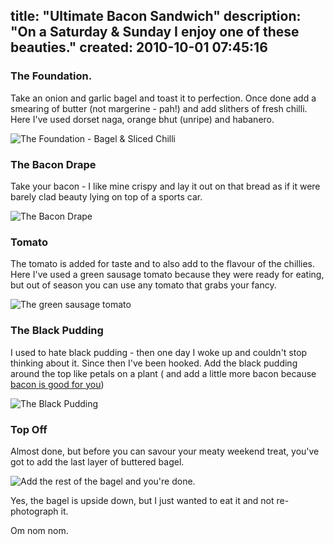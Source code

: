 title: "Ultimate Bacon Sandwich"
description: "On a Saturday & Sunday I enjoy one of these beauties."
created: 2010-10-01 07:45:16
---

###  The Foundation.

Take an onion and garlic bagel and toast it to perfection. Once done add a smearing of butter (not margerine - pah!) and add slithers of fresh chilli. Here I've used dorset naga, orange bhut (unripe) and habanero.

![The Foundation - Bagel &amp; Sliced Chilli](http://media.jamiecurle.com/uploads/2010/10/01/blogimage/The_Foundation___Bagel___Sliced_Chilli.850x600.jpg)

### The Bacon Drape

Take your bacon - I like mine crispy and lay it out on that bread as if it were barely clad beauty lying on top of a sports car.

![The Bacon Drape ](http://media.jamiecurle.com/uploads/2010/10/01/blogimage/The_Bacon_Drape_.850x600.jpg)

### Tomato

The tomato is added for taste and to also add to the flavour of the chillies. Here I've used a green sausage tomato because they were ready for eating, but out of season you can use any tomato that grabs your fancy. 

![The green sausage tomato](http://media.jamiecurle.com/uploads/2010/10/01/blogimage/The_green_sausage_tomato.850x600.jpg)

### The Black Pudding 

I used to hate black pudding - then one day I woke up and couldn't stop thinking about it. Since then I've been hooked.  Add the black pudding around the top like petals on a plant ( and add a little more bacon because [bacon is good for you][1])

![The Black Pudding](http://media.jamiecurle.com/uploads/2010/10/01/blogimage/The_Black_Pudding.850x600.jpg)

### Top Off

Almost done, but before you can savour your meaty weekend treat, you've  got to add the last layer of buttered bagel.

![Add the rest of the bagel and you're done.](http://media.jamiecurle.com/uploads/2010/10/01/blogimage/Add_the_rest_of_the_bagel_and_you_re_done.850x600.jpg)

Yes, the bagel is upside down, but I just wanted to eat it and not re-photograph it.

Om nom nom.


[1]: http://www.youtube.com/watch?v=2T_obaO46Bo&feature=player_embedded#t=0m09s "bacon is good for you"